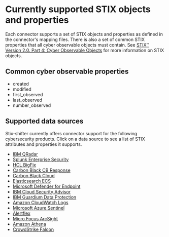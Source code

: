 # Currently supported STIX objects and properties
Each connector supports a set of STIX objects and properties as defined in the connector's mapping files. There is also a set of common STIX properties that all cyber observable objects must contain. See [STIX™ Version 2.0. Part 4: Cyber Observable Objects](http://docs.oasis-open.org/cti/stix/v2.0/stix-v2.0-part4-cyber-observable-objects.html) for more information on STIX objects.
## Common cyber observable properties
- created
- modified
- first_observed
- last_observed
- number_observed

## Supported data sources
Stix-shifter currently offers connector support for the following cybersecurity products. Click on a data source to see a list of STIX attributes and properties it supports.

- [IBM QRadar](connectors/qradar_supported_stix.md)
- [Splunk Enterprise Security](connectors/splunk_supported_stix.md)
- [HCL BigFix](connectors/bigfix_supported_stix.md)
- [Carbon Black CB Response](connectors/carbonblack_supported_stix.md)
- [Carbon Black Cloud](connectors/cbcloud_supported_stix.md)
- [Elasticsearch ECS](connectors/elastic_ecs_supported_stix.md)
- [Microsoft Defender for Endpoint](connectors/msatp_supported_stix.md)
- [IBM Cloud Security Advisor](connectors/security_advisor_supported_stix.md)
- [IBM Guardium Data Protection](connectors/guardium_supported_stix.md)
- [Amazon CloudWatch Logs](connectors/aws_cloud_watch_logs_supported_stix.md)
- [Microsoft Azure Sentinel](connectors/azure_sentinel_supported_stix.md)
- [Alertflex](connectors/alertflex_supported_stix.md)
- [Micro Focus ArcSight](connectors/arcsight_supported_stix.md)
- [Amazon Athena](connectors/aws_athena_supported_stix.md)
- [CrowdStrike Falcon](connectors/crowdstrike_supported_stix.md)
